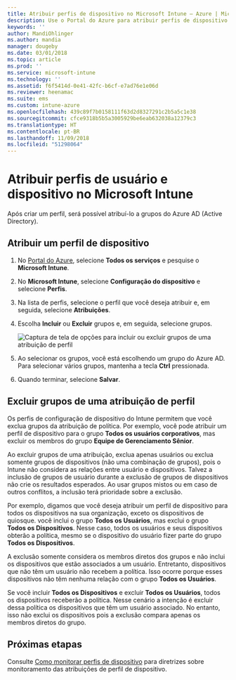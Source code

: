 ```yaml
---
title: Atribuir perfis de dispositivo no Microsoft Intune – Azure | Microsoft Docs
description: Use o Portal do Azure para atribuir perfis de dispositivo e políticas a usuários e a dispositivos. Saiba como excluir grupos de uma atribuição de perfil no Microsoft Intune.
keywords: ''
author: MandiOhlinger
ms.author: mandia
manager: dougeby
ms.date: 03/01/2018
ms.topic: article
ms.prod: ''
ms.service: microsoft-intune
ms.technology: ''
ms.assetid: f6f5414d-0e41-42fc-b6cf-e7ad76e1e06d
ms.reviewer: heenamac
ms.suite: ems
ms.custom: intune-azure
ms.openlocfilehash: 439c89f7b0158111f63d2d8327291c2b5a5c1e38
ms.sourcegitcommit: cfce9318b5b5a3005929be6eab632038a12379c3
ms.translationtype: HT
ms.contentlocale: pt-BR
ms.lasthandoff: 11/09/2018
ms.locfileid: "51298064"
---
```

# <a name="assign-user-and-device-profiles-in-microsoft-intune"></a>Atribuir perfis de usuário e dispositivo no Microsoft Intune

Após criar um perfil, será possível atribuí-lo a grupos do Azure AD (Active Directory).

## <a name="assign-a-device-profile"></a>Atribuir um perfil de dispositivo

1. No [Portal do Azure](https://portal.azure.com), selecione **Todos os serviços** e pesquise o **Microsoft Intune**.
2. No **Microsoft Intune**, selecione **Configuração do dispositivo** e selecione **Perfis**.
3. Na lista de perfis, selecione o perfil que você deseja atribuir e, em seguida, selecione **Atribuições**.
4. Escolha **Incluir** ou **Excluir** grupos e, em seguida, selecione grupos.  

    ![Captura de tela de opções para incluir ou excluir grupos de uma atribuição de perfil](./media/group-include-exclude.png)

5. Ao selecionar os grupos, você está escolhendo um grupo do Azure AD. Para selecionar vários grupos, mantenha a tecla **Ctrl** pressionada.
6. Quando terminar, selecione **Salvar**.

## <a name="exclude-groups-from-a-profile-assignment"></a>Excluir grupos de uma atribuição de perfil

Os perfis de configuração de dispositivo do Intune permitem que você exclua grupos da atribuição de política. Por exemplo, você pode atribuir um perfil de dispositivo para o grupo **Todos os usuários corporativos**, mas excluir os membros do grupo **Equipe de Gerenciamento Sênior**.

Ao excluir grupos de uma atribuição, exclua apenas usuários ou exclua somente grupos de dispositivos (não uma combinação de grupos), pois o Intune não considera as relações entre usuário e dispositivos. Talvez a inclusão de grupos de usuário durante a exclusão de grupos de dispositivos não crie os resultados esperados. Ao usar grupos mistos ou em caso de outros conflitos, a inclusão terá prioridade sobre a exclusão.

Por exemplo, digamos que você deseja atribuir um perfil de dispositivo para todos os dispositivos na sua organização, exceto os dispositivos de quiosque. você inclui o grupo **Todos os Usuários**, mas exclui o grupo **Todos os Dispositivos**. Nesse caso, todos os usuários e seus dispositivos obterão a política, mesmo se o dispositivo do usuário fizer parte do grupo **Todos os Dispositivos**.

A exclusão somente considera os membros diretos dos grupos e não inclui os dispositivos que estão associados a um usuário. Entretanto, dispositivos que não têm um usuário não recebem a política. Isso ocorre porque esses dispositivos não têm nenhuma relação com o grupo **Todos os Usuários**.

Se você incluir **Todos os Dispositivos** e excluir **Todos os Usuários**, todos os dispositivos receberão a política. Nesse cenário a intenção é excluir dessa política os dispositivos que têm um usuário associado. No entanto, isso não exclui os dispositivos pois a exclusão compara apenas os membros diretos do grupo.

## <a name="next-steps"></a>Próximas etapas
Consulte [Como monitorar perfis de dispositivo](device-profile-monitor.md) para diretrizes sobre monitoramento das atribuições de perfil de dispositivo.
